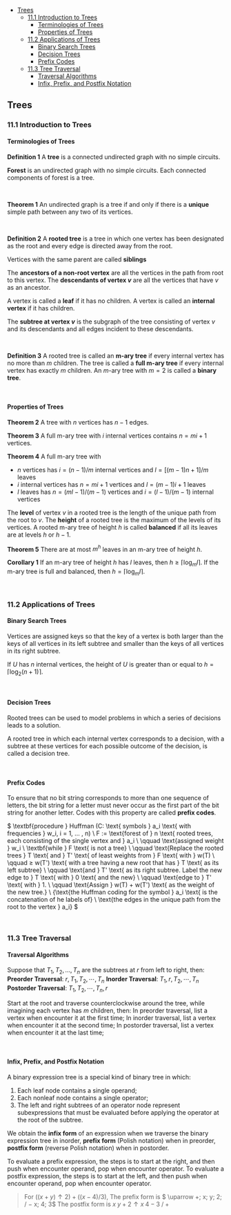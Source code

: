 <!-- TOC -->

- [Trees](#trees)
  - [11.1 Introduction to Trees](#111-introduction-to-trees)
    - [Terminologies of Trees](#terminologies-of-trees)
    - [Properties of Trees](#properties-of-trees)
  - [11.2 Applications of Trees](#112-applications-of-trees)
    - [Binary Search Trees](#binary-search-trees)
    - [Decision Trees](#decision-trees)
    - [Prefix Codes](#prefix-codes)
  - [11.3 Tree Traversal](#113-tree-traversal)
    - [Traversal Algorithms](#traversal-algorithms)
    - [Infix, Prefix, and Postfix Notation](#infix-prefix-and-postfix-notation)

<!-- /TOC -->







## Trees
### 11.1 Introduction to Trees
#### Terminologies of Trees
**Definition 1**
A **tree** is a connected undirected graph with no simple circuits.

**Forest** is an undirected graph with no simple circuits. Each connected components of forest is a tree. 

<br>

**Theorem 1**
An undirected graph is a tree if and only if there is a **unique** simple path between any two of its vertices.

<br>

**Definition 2**
A **rooted tree** is a tree in which one vertex has been designated as the root and every edge is directed away from the root.

Vertices with the same parent are called **siblings**

The **ancestors of a non-root vertex** are all the vertices in the path from root to this vertex.
The **descendants of vertex $v$** are all the vertices that have $v$ as an ancestor.

A vertex is called a **leaf** if it has no children.
A vertex is called an **internal vertex** if it has children.

The **subtree at vertex $v$** is the subgraph of the tree consisting of vertex $v$ and its descendants and all edges incident to these descendants. 

<br>

**Definition 3**
A rooted tree is called an **m-ary tree** if every internal vertex has no more than $m$ children.
The tree is called a **full m-ary tree** if every internal vertex has exactly $m$ children.
An $m$-ary tree with $m = 2$ is called a **binary tree**.

<br>

#### Properties of Trees
**Theorem 2**
A tree with $n$ vertices has $n − 1$ edges.

**Theorem 3**
A full m-ary tree with $i$ internal vertices contains $n=mi+1$ vertices.

**Theorem 4**
A full m-ary tree with
- $n$ vertices has $i=(n-1)/m$ internal vertices and $l=[(m-1)n+1]/m$ leaves
- $i$ internal vertices has $n=mi+1$ vertices and $l=(m-1)i+1$ leaves
- $l$ leaves has $n=(ml-1)/(m-1)$ vertices and $i=(l-1)/(m-1)$ internal vertices


The **level** of vertex $v$ in a rooted tree is the length of the unique path from the root to $v$. 
The **height** of a rooted tree is the maximum of the levels of its vertices. 
A rooted m-ary tree of height $h$ is called **balanced** if all its leaves are at levels $h$ or $h-1$.

**Theorem 5**
There are at most $m^h$ leaves in an m-ary tree of height $h$.

**Corollary 1**
If an m-ary tree of height $h$ has $l$ leaves, then $h \ge \lceil \log_ml \rceil$. If the m-ary tree is full and balanced, then $h = \lceil \log_m l \rceil$.










<br>

### 11.2 Applications of Trees
#### Binary Search Trees
Vertices are assigned keys so that the key of a vertex is both larger than the keys of all vertices in its left subtree and smaller than the keys of all vertices in its right subtree.

If $U$ has $n$ internal vertices, the height of $U$ is greater than or equal to $h = \lceil \log_2(n+1) \rceil$.

<br>

#### Decision Trees
Rooted trees can be used to model problems in which a series of decisions leads to a solution.

A rooted tree in which each internal vertex corresponds to a decision, with a subtree at these vertices for each possible outcome of the decision, is called a decision tree.

<br>

#### Prefix Codes
To ensure that no bit string corresponds to more than one sequence of letters, the bit string for a letter must never occur as the first part of the bit string for another letter. Codes with this property are called **prefix codes**.

$
\textbf{procedure } Huffman (C: \text{ symbols } a_i \text{ with frequencies } w_i, i = 1, … , n) \\
F := \text{forest of } n \text{ rooted trees, each consisting of the single vertex and } a_i \\
\qquad \text{assigned weight } w_i \\
\textbf{while } F \text{ is not a tree} \\
\qquad \text{Replace the rooted trees } T \text{ and } T' \text{ of least weights from } F \text{ with } w(T) \\
\qquad ≥ w(T') \text{ with a tree having a new root that has } T \text{ as its left subtree} \\
\qquad \text{and } T' \text{ as its right subtree. Label the new edge to } T \text{ with } 0 \text{ and the new} \\
\qquad \text{edge to } T' \text{ with } 1. \\
\qquad \text{Assign } w(T) + w(T') \text{ as the weight of the new tree.} \\
\{\text{the Huffman coding for the symbol } a_i \text{ is the concatenation of he labels of} \\
\text{the edges in the unique path from the root to the vertex } a_i\}
$










<br>

### 11.3 Tree Traversal
#### Traversal Algorithms
Suppose that $T_1, T_2, … , T_n$ are the subtrees at $r$ from left to right, then:
**Preorder Traversal**: $r, T_1, T_2, \cdots, T_n$
**Inorder Traversal**: $T_1, r, T_2, \cdots, T_n$
**Postorder Traversal**: $T_1, T_2, \cdots, T_n, r$

Start at the root and traverse counterclockwise around the tree, while imagining each vertex has $m$ children, then:
In preorder traversal, list a vertex when encounter it at the first time;
In inorder traversal, list a vertex when encounter it at the second time;
In postorder traversal, list a vertex when encounter it at the last time;

<br>

####  Infix, Prefix, and Postfix Notation
A binary expression tree is a special kind of binary tree in which:
1. Each leaf node contains a single operand;
2. Each nonleaf node contains a single operator;
3. The left and right subtrees of an operator node represent subexpressions that must be evaluated before applying the operator at the root of the subtree.

We obtain the **infix form** of an expression when we traverse the binary expression tree in inorder, **prefix form** (Polish notation) when in preorder, **postfix form** (reverse Polish notation) when in postorder.

To evaluate a prefix expression, the steps is to start at the right, and then push when encounter operand, pop when encounter operator.
To evaluate a postfix expression, the steps is to start at the left, and then push when encounter operand, pop when encounter operator.

> For $((x + y) \uparrow 2) + ((x − 4)/3)$,
> The prefix form is $ \uparrow +\; x\; y\; 2\; / − x\; 4\; 3$
> The postfix form is $x\;y + 2 \uparrow x\; 4 − 3\; /\; +$






